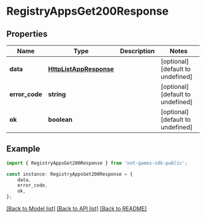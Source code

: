 # RegistryAppsGet200Response


## Properties

Name | Type | Description | Notes
------------ | ------------- | ------------- | -------------
**data** | [**HttpListAppResponse**](HttpListAppResponse.md) |  | [optional] [default to undefined]
**error_code** | **string** |  | [optional] [default to undefined]
**ok** | **boolean** |  | [optional] [default to undefined]

## Example

```typescript
import { RegistryAppsGet200Response } from 'not-games-sdk-public';

const instance: RegistryAppsGet200Response = {
    data,
    error_code,
    ok,
};
```

[[Back to Model list]](../README.md#documentation-for-models) [[Back to API list]](../README.md#documentation-for-api-endpoints) [[Back to README]](../README.md)
